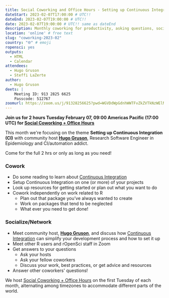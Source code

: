 ```yaml
---
title: Social Coworking and Office Hours - Setting up Continuous Integration
dateStart: 2023-02-07T17:00:00 # UTC!!
dateEnd: 2023-02-07T19:00:00 # UTC!!
date: 2023-02-07T19:00:00 # UTC!! same as dateEnd
description: Monthly coworking for productivity, asking questions, socializing
location: 'online' # free text
slug: "coworking-2023-02"
country: "🌐" # emoji
ropensci: yes
outputs:
  - HTML
  - Calendar
attendees:
  - Hugo Gruson
  - Steffi LaZerte
author:
  - Hugo Gruson
deets: |
    Meeting ID: 913 2825 6625
    Passcode: 512767
zoomurl: https://zoom.us/j/91328256625?pwd=WGVDdWpGdnhWWTFvZkZVTkNzWElNQT09
---
```


<!--
```{r}
d <- lubridate::ymd_hms('2023-02-07 09:00:00', tz = 'America/Vancouver')
lubridate::with_tz(d, 'UTC')
lubridate::with_tz(d, 'America/Winnipeg')
```
-->

**Join us for 2 hours Tuesday February 07, 09:00 Americas Pacific (17:00 UTC) for 
[Social Coworking + Office Hours](/blog/2021/08/17/coworking-sessions/)**

This month we're focusing on the theme **Setting up Continuous Integration (CI)** 
with community host **[Hugo Gruson](/author/hugo-gruson)**, Research Software Engineer in Epidemiology
and CI/automation addict.

Come for the full 2 hrs or only as long as you need!

### Cowork

- Do some reading to learn about [Continuous Integration](https://docs.github.com/en/actions/automating-builds-and-tests/about-continuous-integration)
- Setup Continuous Integration on one (or more) of your projects
- Look up resources for getting started or plan out what you want to do
- Cowork independently on work related to R
    - Plan out that package you’ve always wanted to create
    - Work on packages that tend to be neglected
    - What ever you need to get done!

### Socialize/Network

- Meet community host, **[Hugo Gruson](/author/hugo-gruson)**, and discuss how [Continuous Integration](https://docs.github.com/en/actions/automating-builds-and-tests/about-continuous-integration)
  can simplify your development process and how to set it up
- Meet other R users and rOpenSci staff in Zoom
- Get answers to your questions
    - Ask your hosts
    - Ask your fellow coworkers
    - Discuss your work, best practices, or get advice and resources
- Answer other coworkers' questions!

We host 
[Social Coworking + Office Hours](/blog/2021/08/17/coworking-sessions/) 
on the first Tuesday of each month, alternating among timezones to 
accommodate different parts of the world.
